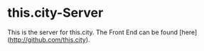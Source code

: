 # this.city-Server

This is the server for this.city. The Front End can be found [here] (http://github.com/this.city).
